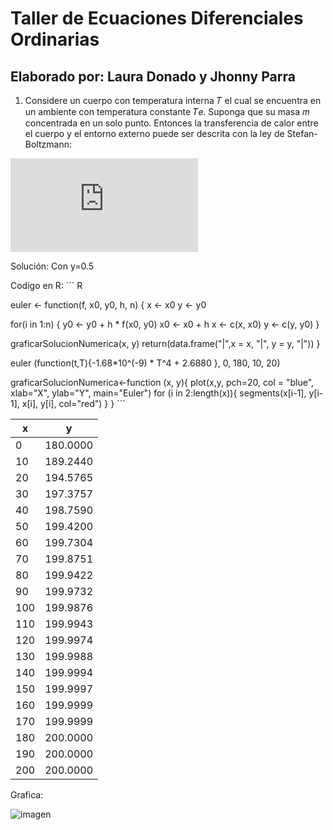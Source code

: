 # Taller de Ecuaciones Diferenciales Ordinarias
## Elaborado por: Laura Donado y Jhonny Parra


1. Considere un cuerpo con temperatura interna 𝑇 el cual se encuentra en un ambiente con temperatura constante 𝑇𝑒. Suponga que su masa 𝑚 concentrada en un solo punto. Entonces la transferencia de calor entre el cuerpo y el entorno externo puede
ser descrita con la ley de Stefan-Boltzmann:

![imagen](https://latex.codecogs.com/png.latex?%5Cbg_white%20v%5Cleft%28t%5Cright%29%5C%3A%3D%5C%3A%5Cepsilon%20%5Cgamma%20S%5Cleft%28T%5E4%5Cleft%28t%5Cright%29-Te%5E4%5Cright%29)




Solución:
Con y=0.5

Codigo en R:
´´´ R

euler <- function(f, x0, y0, h, n) {
  x <- x0
  y <- y0
  
  for(i in 1:n) {
    y0 <- y0 + h * f(x0, y0)
    x0 <- x0 + h
    x <- c(x, x0)
    y <- c(y, y0)
  }

  graficarSolucionNumerica(x, y)
  return(data.frame("|",x = x, "|", y = y, "|"))
}



euler (function(t,T){-1.68*10^(-9) * T^4 + 2.6880 }, 0, 180, 10, 20)




graficarSolucionNumerica<-function (x, y){
  plot(x,y, pch=20, col = "blue", xlab="X", ylab="Y", main="Euler")
  for (i in 2:length(x)){
    segments(x[i-1], y[i-1], x[i], y[i], col="red")
  }
}
´´´

|x     | y       | 
| ------------ | ------------ | 
|   0      | 180.0000
|  10      | 189.2440
|  20      | 194.5765
|  30      | 197.3757
|  40      | 198.7590
|  50      | 199.4200
|  60      | 199.7304
|  70      | 199.8751
|  80      | 199.9422
|  90      | 199.9732
| 100      | 199.9876
| 110      | 199.9943
| 120      | 199.9974
| 130      | 199.9988
| 140      | 199.9994
| 150      | 199.9997
| 160      | 199.9999
| 170      | 199.9999
| 180      | 200.0000
| 190      | 200.0000
| 200      | 200.0000


Grafica:

![imagen](https://github.com/donadol/analisis_numerico_1826/blob/master/Talleres%20y%20Tareas/Taller%20EDO/Euler%20punto%201.png?raw=true)

